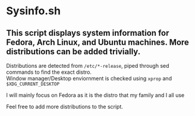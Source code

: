 # Sysinfo.sh

## This script displays system information for Fedora, Arch Linux, and Ubuntu machines. More distributions can be added trivially.  

Distributions are detected from `/etc/*-release`, piped through sed commands to find the exact distro.  
Window manager/Desktop enviornment is checked using `xprop` and `$XDG_CURRENT_DESKTOP`  

I will mainly focus on Fedora as it is the distro that my family and I all use

Feel free to add more distributions to the script.
